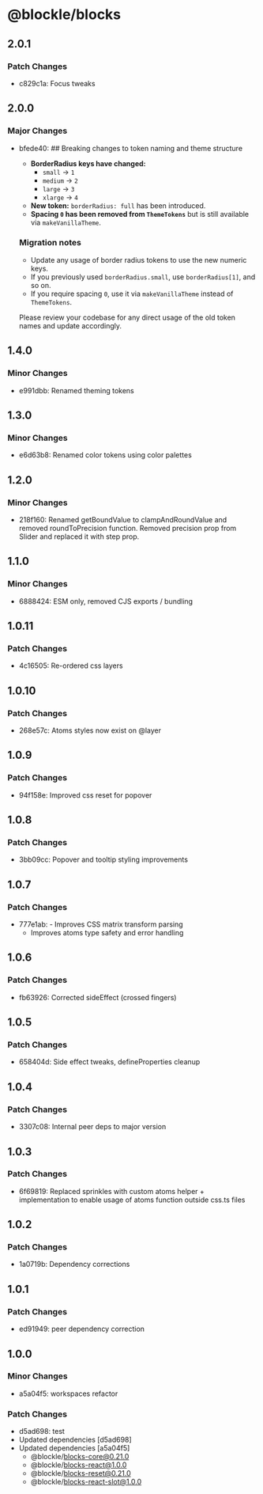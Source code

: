 # @blockle/blocks

## 2.0.1

### Patch Changes

- c829c1a: Focus tweaks

## 2.0.0

### Major Changes

- bfede40: ## Breaking changes to token naming and theme structure

  - **BorderRadius keys have changed:**
    - `small` → `1`
    - `medium` → `2`
    - `large` → `3`
    - `xlarge` → `4`
  - **New token:** `borderRadius: full` has been introduced.
  - **Spacing `0` has been removed from `ThemeTokens`** but is still available via `makeVanillaTheme`.

  ### Migration notes

  - Update any usage of border radius tokens to use the new numeric keys.
  - If you previously used `borderRadius.small`, use `borderRadius[1]`, and so on.
  - If you require spacing `0`, use it via `makeVanillaTheme` instead of `ThemeTokens`.

  Please review your codebase for any direct usage of the old token names and update accordingly.

## 1.4.0

### Minor Changes

- e991dbb: Renamed theming tokens

## 1.3.0

### Minor Changes

- e6d63b8: Renamed color tokens using color palettes

## 1.2.0

### Minor Changes

- 218f160: Renamed getBoundValue to clampAndRoundValue and removed roundToPrecision function.
  Removed precision prop from Slider and replaced it with step prop.

## 1.1.0

### Minor Changes

- 6888424: ESM only, removed CJS exports / bundling

## 1.0.11

### Patch Changes

- 4c16505: Re-ordered css layers

## 1.0.10

### Patch Changes

- 268e57c: Atoms styles now exist on @layer

## 1.0.9

### Patch Changes

- 94f158e: Improved css reset for popover

## 1.0.8

### Patch Changes

- 3bb09cc: Popover and tooltip styling improvements

## 1.0.7

### Patch Changes

- 777e1ab: - Improves CSS matrix transform parsing
  - Improves atoms type safety and error handling

## 1.0.6

### Patch Changes

- fb63926: Corrected sideEffect (crossed fingers)

## 1.0.5

### Patch Changes

- 658404d: Side effect tweaks, defineProperties cleanup

## 1.0.4

### Patch Changes

- 3307c08: Internal peer deps to major version

## 1.0.3

### Patch Changes

- 6f69819: Replaced sprinkles with custom atoms helper + implementation to enable usage of atoms function outside css.ts files

## 1.0.2

### Patch Changes

- 1a0719b: Dependency corrections

## 1.0.1

### Patch Changes

- ed91949: peer dependency correction

## 1.0.0

### Minor Changes

- a5a04f5: workspaces refactor

### Patch Changes

- d5ad698: test
- Updated dependencies [d5ad698]
- Updated dependencies [a5a04f5]
  - @blockle/blocks-core@0.21.0
  - @blockle/blocks-react@1.0.0
  - @blockle/blocks-reset@0.21.0
  - @blockle/blocks-react-slot@1.0.0
